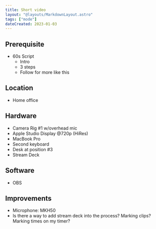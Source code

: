 ```yaml
---
title: Short video
layout: "@layouts/MarkdownLayout.astro"
tags: ["mode"]
dateCreated: 2023-01-03
---
```


## Prerequisite

- 60s Script
  - Intro
  - 3 steps
  - Follow for more like this

## Location

- Home office

## Hardware

- Camera Rig #1 w/overhead mic
- Apple Studio Display @720p (HiRes)
- MacBook Pro
- Second keyboard
- Desk at position #3
- Stream Deck

## Software

- OBS

## Improvements

- Microphone: MKH50
- Is there a way to add stream deck into the process? Marking clips? Marking times on my timer?

